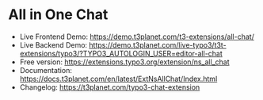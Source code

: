 # All in One Chat

- Live Frontend Demo: https://demo.t3planet.com/t3-extensions/all-chat/
- Live Backend Demo: https://demo.t3planet.com/live-typo3/t3t-extensions/typo3/?TYPO3_AUTOLOGIN_USER=editor-all-chat
- Free version: https://extensions.typo3.org/extension/ns_all_chat
- Documentation: https://docs.t3planet.com/en/latest/ExtNsAllChat/Index.html
- Changelog: https://t3planet.com/typo3-chat-extension

